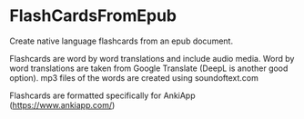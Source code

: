 # FlashCardsFromEpub
Create native language flashcards from an epub document.

Flashcards are word by word translations and include audio media.
Word by word translations are taken from Google Translate (DeepL is another good option).
mp3 files of the words are created using soundoftext.com

Flashcards are formatted specifically for AnkiApp (https://www.ankiapp.com/)
